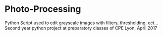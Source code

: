 # Photo-Processing
Python Script used to edit grayscale images with filters, thresholding, ect...
Second year python project at preparatory classes of CPE Lyon, April 2017
